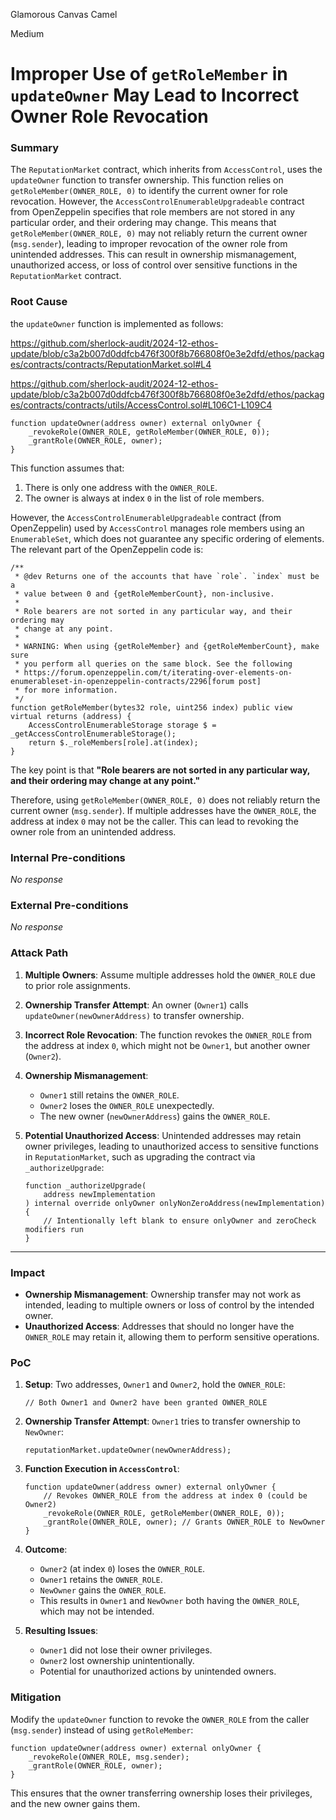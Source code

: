 Glamorous Canvas Camel

Medium

# Improper Use of `getRoleMember` in `updateOwner` May Lead to Incorrect Owner Role Revocation

### Summary

The `ReputationMarket` contract, which inherits from `AccessControl`, uses the `updateOwner` function to transfer ownership. This function relies on `getRoleMember(OWNER_ROLE, 0)` to identify the current owner for role revocation. However, the `AccessControlEnumerableUpgradeable` contract from OpenZeppelin specifies that role members are not stored in any particular order, and their ordering may change. This means that `getRoleMember(OWNER_ROLE, 0)` may not reliably return the current owner (`msg.sender`), leading to improper revocation of the owner role from unintended addresses. This can result in ownership mismanagement, unauthorized access, or loss of control over sensitive functions in the `ReputationMarket` contract.

### Root Cause

the `updateOwner` function is implemented as follows:

https://github.com/sherlock-audit/2024-12-ethos-update/blob/c3a2b007d0ddfcb476f300f8b766808f0e3e2dfd/ethos/packages/contracts/contracts/ReputationMarket.sol#L4

https://github.com/sherlock-audit/2024-12-ethos-update/blob/c3a2b007d0ddfcb476f300f8b766808f0e3e2dfd/ethos/packages/contracts/contracts/utils/AccessControl.sol#L106C1-L109C4


```solidity
function updateOwner(address owner) external onlyOwner {
    _revokeRole(OWNER_ROLE, getRoleMember(OWNER_ROLE, 0));
    _grantRole(OWNER_ROLE, owner);
}
```

This function assumes that:

1. There is only one address with the `OWNER_ROLE`.
2. The owner is always at index `0` in the list of role members.

However, the `AccessControlEnumerableUpgradeable` contract (from OpenZeppelin) used by `AccessControl` manages role members using an `EnumerableSet`, which does not guarantee any specific ordering of elements. The relevant part of the OpenZeppelin code is:

```solidity
/**
 * @dev Returns one of the accounts that have `role`. `index` must be a
 * value between 0 and {getRoleMemberCount}, non-inclusive.
 *
 * Role bearers are not sorted in any particular way, and their ordering may
 * change at any point.
 *
 * WARNING: When using {getRoleMember} and {getRoleMemberCount}, make sure
 * you perform all queries on the same block. See the following
 * https://forum.openzeppelin.com/t/iterating-over-elements-on-enumerableset-in-openzeppelin-contracts/2296[forum post]
 * for more information.
 */
function getRoleMember(bytes32 role, uint256 index) public view virtual returns (address) {
    AccessControlEnumerableStorage storage $ = _getAccessControlEnumerableStorage();
    return $._roleMembers[role].at(index);
}
```

The key point is that **"Role bearers are not sorted in any particular way, and their ordering may change at any point."**

Therefore, using `getRoleMember(OWNER_ROLE, 0)` does not reliably return the current owner (`msg.sender`). If multiple addresses have the `OWNER_ROLE`, the address at index `0` may not be the caller. This can lead to revoking the owner role from an unintended address.


### Internal Pre-conditions

_No response_

### External Pre-conditions

_No response_

### Attack Path


1. **Multiple Owners**: Assume multiple addresses hold the `OWNER_ROLE` due to prior role assignments.
2. **Ownership Transfer Attempt**: An owner (`Owner1`) calls `updateOwner(newOwnerAddress)` to transfer ownership.
3. **Incorrect Role Revocation**: The function revokes the `OWNER_ROLE` from the address at index `0`, which might not be `Owner1`, but another owner (`Owner2`).
4. **Ownership Mismanagement**:
   - `Owner1` still retains the `OWNER_ROLE`.
   - `Owner2` loses the `OWNER_ROLE` unexpectedly.
   - The new owner (`newOwnerAddress`) gains the `OWNER_ROLE`.
5. **Potential Unauthorized Access**: Unintended addresses may retain owner privileges, leading to unauthorized access to sensitive functions in `ReputationMarket`, such as upgrading the contract via `_authorizeUpgrade`:

   ```solidity
   function _authorizeUpgrade(
       address newImplementation
   ) internal override onlyOwner onlyNonZeroAddress(newImplementation) {
       // Intentionally left blank to ensure onlyOwner and zeroCheck modifiers run
   }
   ```

---

### Impact


- **Ownership Mismanagement**: Ownership transfer may not work as intended, leading to multiple owners or loss of control by the intended owner.
- **Unauthorized Access**: Addresses that should no longer have the `OWNER_ROLE` may retain it, allowing them to perform sensitive operations.

### PoC


1. **Setup**: Two addresses, `Owner1` and `Owner2`, hold the `OWNER_ROLE`:

   ```solidity
   // Both Owner1 and Owner2 have been granted OWNER_ROLE
   ```

2. **Ownership Transfer Attempt**: `Owner1` tries to transfer ownership to `NewOwner`:

   ```solidity
   reputationMarket.updateOwner(newOwnerAddress);
   ```

3. **Function Execution in `AccessControl`**:

   ```solidity
   function updateOwner(address owner) external onlyOwner {
       // Revokes OWNER_ROLE from the address at index 0 (could be Owner2)
       _revokeRole(OWNER_ROLE, getRoleMember(OWNER_ROLE, 0));
       _grantRole(OWNER_ROLE, owner); // Grants OWNER_ROLE to NewOwner
   }
   ```

4. **Outcome**:

   - `Owner2` (at index `0`) loses the `OWNER_ROLE`.
   - `Owner1` retains the `OWNER_ROLE`.
   - `NewOwner` gains the `OWNER_ROLE`.
   - This results in `Owner1` and `NewOwner` both having the `OWNER_ROLE`, which may not be intended.

5. **Resulting Issues**:

   - `Owner1` did not lose their owner privileges.
   - `Owner2` lost ownership unintentionally.
   - Potential for unauthorized actions by unintended owners.


### Mitigation

Modify the `updateOwner` function to revoke the `OWNER_ROLE` from the caller (`msg.sender`) instead of using `getRoleMember`:

   ```solidity
   function updateOwner(address owner) external onlyOwner {
       _revokeRole(OWNER_ROLE, msg.sender);
       _grantRole(OWNER_ROLE, owner);
   }
   ```

   This ensures that the owner transferring ownership loses their privileges, and the new owner gains them.